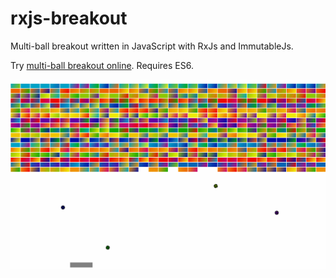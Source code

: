 <a name="fast-start"></a>
<a name="s"></a>

# rxjs-breakout
Multi-ball breakout written in JavaScript with RxJs and ImmutableJs.


Try [multi-ball breakout online](https://steenhansen.github.io/gh-pages/). Requires ES6.

![visual explanation](https://github.com/steenhansen/rxjs-breakout/blob/master/break-out.png)
